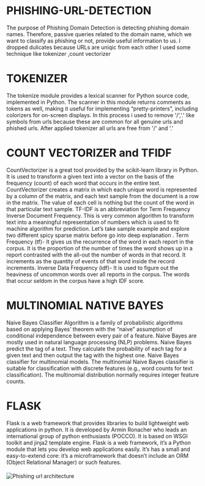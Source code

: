 # PHISHING-URL-DETECTION
The purpose of Phishing Domain Detection is detecting phishing domain names. Therefore, passive queries related to the domain name, which we want to classify as phishing or not, provide useful information to us. 
I dropped dulicates because URLs are uniqic from each other
I used some technique like tokenizer ,count vectorizer
# TOKENIZER
The tokenize module provides a lexical scanner for Python source code, implemented in Python. The scanner in this module returns comments as tokens as well, making it useful for implementing “pretty-printers”, including colorizers for on-screen displays.
In this process i used to remove '/','.' like symbols from urls because these are common for all genuine urls and phished urls.
After applied tokenizer all urls are free from '/' and '.'
# COUNT VECTORIZER and TFIDF
CountVectorizer is a great tool provided by the scikit-learn library in Python. It is used to transform a given text into a vector on the basis of the frequency (count) of each word that occurs in the entire text.
CountVectorizer creates a matrix in which each unique word is represented by a column of the matrix, and each text sample from the document is a row in the matrix. The value of each cell is nothing but the count of the word in that particular text sample.
TF-IDF is an abbreviation for Term Frequency Inverse Document Frequency. This is very common algorithm to transform text into a meaningful representation of numbers which is used to fit machine algorithm for prediction. Let’s take sample example and explore two different spicy sparse matrix before go into deep explanation . 
Term Frequency (tf)- It gives us the recurrence of the word in each report in the corpus. It is the proportion of the number of times the word shows up in a report contrasted with the all-out the number of words in that record. It increments as the quantity of events of that word inside the record increments.
Inverse Data Frequency (idf)- It is used to figure out the heaviness of uncommon words over all reports in the corpus. The words that occur seldom in the corpus have a high IDF score.
# MULTINOMIAL NATIVE BAYES
Naive Bayes Classifier Algorithm is a family of probabilistic algorithms based on applying Bayes’ theorem with the “naive” assumption of conditional independence between every pair of a feature.
Naive Bayes are mostly used in natural language processing (NLP) problems. Naive Bayes predict the tag of a text. They calculate the probability of each tag for a given text and then output the tag with the highest one. 
Naive Bayes classifier for multinomial models. The multinomial Naive Bayes classifier is suitable for classification with discrete features (e.g., word counts for text classification). The multinomial distribution normally requires integer feature counts.
# FLASK
Flask is a web framework that provides libraries to build lightweight web applications in python. It is developed by Armin Ronacher who leads an international group of python enthusiasts (POCCO). It is based on WSGI toolkit and jinja2 template engine.
Flask is a web framework, it’s a Python module that lets you develop web applications easily. It’s has a small and easy-to-extend core: it’s a microframework that doesn’t include an ORM (Object Relational Manager) or such features.

####
![Phishing url architecture](https://user-images.githubusercontent.com/72677771/206185545-d42a9ec9-fc21-4e1e-a129-daab4b8f1f13.png)


